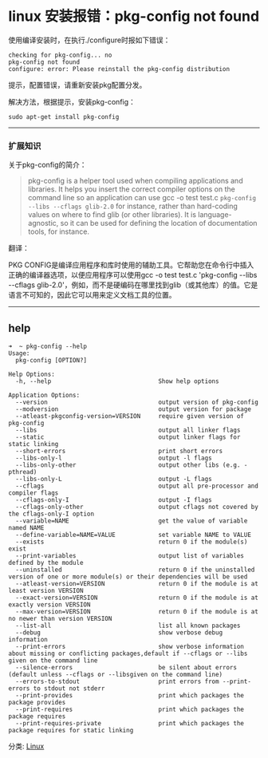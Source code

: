 # linux 安装报错：pkg-config not found


使用编译安装时，在执行./configure时报如下错误：

```
checking for pkg-config... no
pkg-config not found
configure: error: Please reinstall the pkg-config distribution
```

提示，配置错误，请重新安装pkg配置分发。

解决方法，根据提示，安装pkg-config：

```
sudo apt-get install pkg-config
```

------

### 扩展知识

关于pkg-config的简介：

> pkg-config is a helper tool used when compiling applications and libraries. It helps you insert the correct compiler options on the command line so an application can use gcc -o test test.c `pkg-config --libs --cflags glib-2.0` for instance, rather than hard-coding values on where to find glib (or other libraries). It is language-agnostic, so it can be used for defining the location of documentation tools, for instance.

翻译：

PKG CONFIG是编译应用程序和库时使用的辅助工具。它帮助您在命令行中插入正确的编译器选项，以便应用程序可以使用gcc -o test test.c 'pkg-config --libs --cflags glib-2.0'，例如，而不是硬编码在哪里找到glib（或其他库）的值。它是语言不可知的，因此它可以用来定义文档工具的位置。

------

 

## help
```
➜  ~ pkg-config --help
Usage:
  pkg-config [OPTION?]

Help Options:
  -h, --help                              Show help options

Application Options:
  --version                               output version of pkg-config
  --modversion                            output version for package
  --atleast-pkgconfig-version=VERSION     require given version of pkg-config
  --libs                                  output all linker flags
  --static                                output linker flags for static linking
  --short-errors                          print short errors
  --libs-only-l                           output -l flags
  --libs-only-other                       output other libs (e.g. -pthread)
  --libs-only-L                           output -L flags
  --cflags                                output all pre-processor and compiler flags
  --cflags-only-I                         output -I flags
  --cflags-only-other                     output cflags not covered by the cflags-only-I option
  --variable=NAME                         get the value of variable named NAME
  --define-variable=NAME=VALUE            set variable NAME to VALUE
  --exists                                return 0 if the module(s) exist
  --print-variables                       output list of variables defined by the module
  --uninstalled                           return 0 if the uninstalled version of one or more module(s) or their dependencies will be used
  --atleast-version=VERSION               return 0 if the module is at least version VERSION
  --exact-version=VERSION                 return 0 if the module is at exactly version VERSION
  --max-version=VERSION                   return 0 if the module is at no newer than version VERSION
  --list-all                              list all known packages
  --debug                                 show verbose debug information
  --print-errors                          show verbose information about missing or conflicting packages,default if --cflags or --libs given on the command line
  --silence-errors                        be silent about errors (default unless --cflags or --libsgiven on the command line)
  --errors-to-stdout                      print errors from --print-errors to stdout not stderr
  --print-provides                        print which packages the package provides
  --print-requires                        print which packages the package requires
  --print-requires-private                print which packages the package requires for static linking

```

分类: [Linux](https://www.cnblogs.com/gyfluck/category/871917.html)